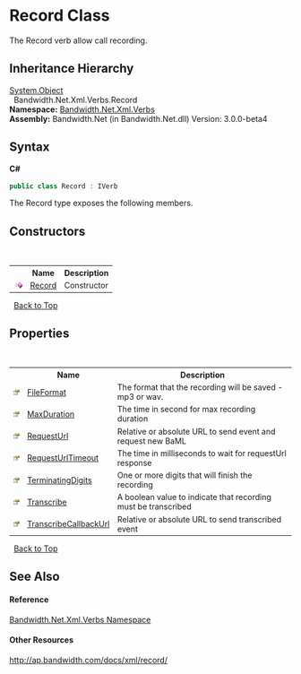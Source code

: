 ﻿# Record Class
 

The Record verb allow call recording.


## Inheritance Hierarchy
<a href="http://msdn2.microsoft.com/en-us/library/e5kfa45b" target="_blank">System.Object</a><br />&nbsp;&nbsp;Bandwidth.Net.Xml.Verbs.Record<br />
**Namespace:**&nbsp;<a href ="N_Bandwidth_Net_Xml_Verbs.md">Bandwidth.Net.Xml.Verbs</a><br />**Assembly:**&nbsp;Bandwidth.Net (in Bandwidth.Net.dll) Version: 3.0.0-beta4

## Syntax

**C#**<br />
``` C#
public class Record : IVerb
```

The Record type exposes the following members.


## Constructors
&nbsp;<table><tr><th></th><th>Name</th><th>Description</th></tr><tr><td>![Public method](media/pubmethod.gif "Public method")</td><td><a href ="M_Bandwidth_Net_Xml_Verbs_Record__ctor.md">Record</a></td><td>
Constructor</td></tr></table>&nbsp;
<a href="#record-class">Back to Top</a>

## Properties
&nbsp;<table><tr><th></th><th>Name</th><th>Description</th></tr><tr><td>![Public property](media/pubproperty.gif "Public property")</td><td><a href ="P_Bandwidth_Net_Xml_Verbs_Record_FileFormat.md">FileFormat</a></td><td>
The format that the recording will be saved - mp3 or wav.</td></tr><tr><td>![Public property](media/pubproperty.gif "Public property")</td><td><a href ="P_Bandwidth_Net_Xml_Verbs_Record_MaxDuration.md">MaxDuration</a></td><td>
The time in second for max recording duration</td></tr><tr><td>![Public property](media/pubproperty.gif "Public property")</td><td><a href ="P_Bandwidth_Net_Xml_Verbs_Record_RequestUrl.md">RequestUrl</a></td><td>
Relative or absolute URL to send event and request new BaML</td></tr><tr><td>![Public property](media/pubproperty.gif "Public property")</td><td><a href ="P_Bandwidth_Net_Xml_Verbs_Record_RequestUrlTimeout.md">RequestUrlTimeout</a></td><td>
The time in milliseconds to wait for requestUrl response</td></tr><tr><td>![Public property](media/pubproperty.gif "Public property")</td><td><a href ="P_Bandwidth_Net_Xml_Verbs_Record_TerminatingDigits.md">TerminatingDigits</a></td><td>
One or more digits that will finish the recording</td></tr><tr><td>![Public property](media/pubproperty.gif "Public property")</td><td><a href ="P_Bandwidth_Net_Xml_Verbs_Record_Transcribe.md">Transcribe</a></td><td>
A boolean value to indicate that recording must be transcribed</td></tr><tr><td>![Public property](media/pubproperty.gif "Public property")</td><td><a href ="P_Bandwidth_Net_Xml_Verbs_Record_TranscribeCallbackUrl.md">TranscribeCallbackUrl</a></td><td>
Relative or absolute URL to send transcribed event</td></tr></table>&nbsp;
<a href="#record-class">Back to Top</a>

## See Also


#### Reference
<a href ="N_Bandwidth_Net_Xml_Verbs.md">Bandwidth.Net.Xml.Verbs Namespace</a><br />

#### Other Resources
<a href="http://ap.bandwidth.com/docs/xml/record/" target="_blank">http://ap.bandwidth.com/docs/xml/record/</a><br />